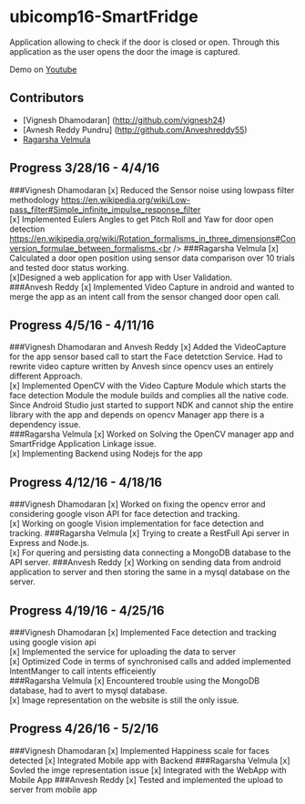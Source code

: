 # ubicomp16-SmartFridge

Application allowing to check if the door is closed or open. Through this application as the user opens the door the image is captured.

Demo on [Youtube](https://www.youtube.com/watch?v=GB-xDLorPS0)<br />

## Contributors
+ [Vignesh Dhamodaran] (http://github.com/vignesh24)<br />
+ [Avnesh Reddy Pundru] (http://github.com/Anveshreddy55) <br />
+ [Ragarsha Velmula](http://github.com/vragarsha) <br />

## Progress 3/28/16 - 4/4/16
###Vignesh Dhamodaran
[x] Reduced the Sensor noise using lowpass filter methodology  https://en.wikipedia.org/wiki/Low-pass_filter#Simple_infinite_impulse_response_filter<br />
[x] Implemented Eulers Angles to get Pitch Roll and Yaw for door open detection https://en.wikipedia.org/wiki/Rotation_formalisms_in_three_dimensions#Conversion_formulae_between_formalisms.<br />
###Ragarsha Velmula
[x] Calculated a door open position using sensor data comparison over 10 trials and tested door status working.<br />
[x]Designed a web application for app with User Validation.<br />
###Anvesh Reddy 
[x] Implemented Video Capture in android and wanted to merge the app as an intent call from the sensor changed door open call.<br />

## Progress 4/5/16 - 4/11/16
###Vignesh Dhamodaran and Anvesh Reddy
[x] Added the VideoCapture for the app sensor based call to start the Face detetction Service. Had to rewrite video capture written by Anvesh since opencv uses an entirely different Approach.<br />
[x] Implemented OpenCV with the Video Capture Module which starts the face detection Module the module builds and complies all the native code. Since Android Studio just started to support NDK and cannot ship the entire library with the app and depends on opencv Manager app there is a dependency issue.<br />
###Ragarsha Velmula
[x] Worked on Solving the OpenCV manager app and SmartFridge Application Linkage issue.<br />
[x] Implementing Backend using Nodejs for the app<br />

## Progress 4/12/16 - 4/18/16
###Vignesh Dhamodaran 
[x] Worked on fixing the opencv error and considering google vison API for face detection and tracking. <br />
[x] Working on google Vision implementation for face detection and tracking.
###Ragarsha Velmula
[x] Trying to create a RestFull Api server in Express and Node.js. <br/>
[x] For quering and persisting data connecting a MongoDB database to the API server.
###Anvesh Reddy 
[x] Working on sending data from android application to server and then storing the same in a mysql database on the server.

## Progress 4/19/16 - 4/25/16
###Vignesh Dhamodaran 
[x] Implemented Face detection and tracking using google vision api <br/>
[x] Implemented the service for uploading the data to server <br/>
[x] Optimized Code in terms of synchronised calls and added implemented IntentManger to call intents efficeiently<br/>
###Ragarsha Velmula
[x] Encountered trouble using the MongoDB database, had to avert to mysql database. </br>
[x] Image representation on the website is still the only issue. 

## Progress 4/26/16 - 5/2/16
###Vignesh Dhamodaran 
[x] Implemented Happiness scale for faces detected
[x] Integrated Mobile app with Backend
###Ragarsha Velmula
[x] Sovled the imge representation issue
[x] Integrated with the WebApp with Mobile App
###Anvesh Reddy 
[x] Tested and implemented the upload to server from mobile app

